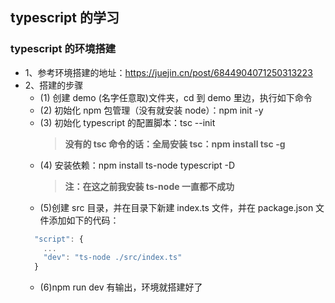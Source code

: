 ## typescript 的学习

### typescript 的环境搭建

- 1、参考环境搭建的地址：https://juejin.cn/post/6844904071250313223
- 2、搭建的步骤
  - (1) 创建 demo (名字任意取)文件夹，cd 到 demo 里边，执行如下命令
  - (2) 初始化 npm 包管理（没有就安装 node）：npm init -y
  - (3) 初始化 typescript 的配置脚本：tsc --init
    > **没有的 tsc 命令的话：全局安装 tsc：npm install tsc -g**
  - (4) 安装依赖：npm install ts-node typescript -D
    > **注：在这之前我安装 ts-node 一直都不成功**
  - (5)创建 src 目录，并在目录下新建 index.ts 文件，并在 package.json 文件添加如下的代码：
  ```javascript
    "script": {
      ...
      "dev": "ts-node ./src/index.ts"
    }
  ```
  - (6)npm run dev 有输出，环境就搭建好了
